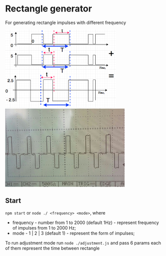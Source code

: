 # Rectangle generator

For generating rectangle impulses with different frequency

<img src="https://github.com/VolodymyrTymets/rectangle-generator/blob/master/private/schema.png?raw=true" alt="schema" height="250">


<img src="https://github.com/VolodymyrTymets/rectangle-generator/blob/master/private/result.jpg?raw=t" alt="result" height="250">

## Start 

`npm start` or `node ./ <frequency> <mode>`, where

- frequency - number from 1 to 2000 (default 1Hz) - represent frequency of impulses from 1 to 2000 Hz;
- mode - 1 | 2 | 3 (default 1) - represent the form of impulses;

To run adjustment mode run `node ./adjustment.js` and pass 6 params each of them represent the time between rectangle
